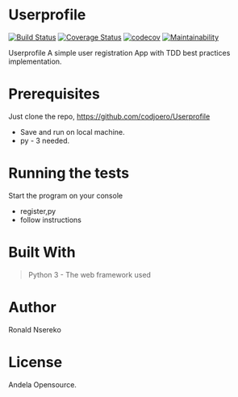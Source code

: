 # Userprofile


[![Build Status](https://travis-ci.org/codjoero/Userprofile.svg?branch=user-register-160784779)](https://travis-ci.org/codjoero/Userprofile)
[![Coverage Status](https://coveralls.io/repos/github/codjoero/Userprofile/badge.svg?branch=user-register-160784779)](https://coveralls.io/github/codjoero/Userprofile?branch=user-register-160784779)
[![codecov](https://codecov.io/gh/codjoero/Userprofile/branch/user-register-160784779/graph/badge.svg)](https://codecov.io/gh/codjoero/Userprofile)
[![Maintainability](https://api.codeclimate.com/v1/badges/e07e0d9942cfa2bd7f4a/maintainability)](https://codeclimate.com/github/codjoero/Userprofile/maintainability)



Userprofile A simple user registration App with TDD best practices implementation.

# Prerequisites
Just clone the repo, https://github.com/codjoero/Userprofile 
 - Save and run on local machine.
 - py - 3 needed.

# Running the tests
Start the program on your console
- register,py
- follow instructions


# Built With
> Python 3 - The web framework used

# Author
Ronald Nsereko

# License
Andela Opensource.
